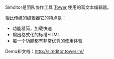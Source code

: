Simditor是团队协作工具 [Tower](http://tower.im) 使用的富文本编辑器。

相比传统的编辑器它的特点是：

* 功能精简，加载快速
* 输出格式化的标准HTML
* 每一个功能都有非常优秀的使用体验

Demo和文档：http://simditor.tower.im/

